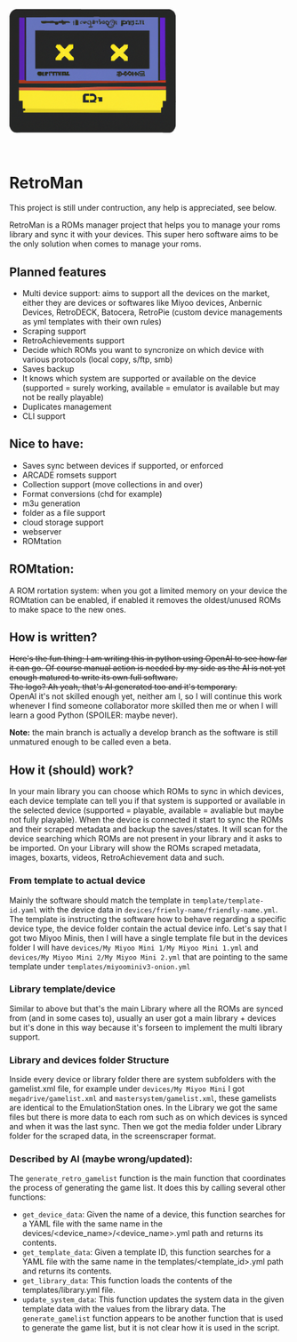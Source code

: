 <p float="center">
    <img src="res/RetroMan_AI_logo.png" alt="RetroMan logo" width="300"/>
</p></br>

# RetroMan
This project is still under contruction, any help is appreciated, see below.

RetroMan is a ROMs manager project that helps you to manage your roms library and sync it with your devices.
This super hero software aims to be the only solution when comes to manage your roms.

## Planned features
- Multi device support: aims to support all the devices on the market, either they are devices or softwares like Miyoo devices, Anbernic Devices, RetroDECK, Batocera, RetroPie (custom device managements as yml templates with their own rules)
- Scraping support
- RetroAchievements support
- Decide which ROMs you want to syncronize on which device with various protocols (local copy, s/ftp, smb)
- Saves backup
- It knows which system are supported or available on the device (supported = surely working, available = emulator is available but may not be really playable)
- Duplicates management
- CLI support

## Nice to have:
- Saves sync between devices if supported, or enforced
- ARCADE romsets support
- Collection support (move collections in and over)
- Format conversions (chd for example)
- m3u generation
- folder as a file support
- cloud storage support
- webserver
- ROMtation

## ROMtation:
A ROM rortation system: when you got a limited memory on your device the ROMtation can be enabled, if enabled it removes the oldest/unused ROMs to make space to the new ones.

## How is written?
~~Here's the fun thing: I am writing this in python using OpenAI to see how far it can go.
Of course manual action is needed by my side as the AI is not yet enough matured to write its own full software.
</br>The logo? Ah yeah, that's AI generated too and it's temporary.~~
</br>OpenAI it's not skilled enough yet, neither am I, so I will continue this work whenever I find someone collaborator more skilled then me or when I will learn a good Python (SPOILER: maybe never).

**Note:** the main branch is actually a develop branch as the software is still unmatured enough to be called even a beta.

## How it (should) work?
In your main library you can choose which ROMs to sync in which devices, each device template can tell you if that system is supported or available in the selected device (supported = playable, available = avaliable but maybe not fully playable).
When the device is connected it start to sync the ROMs and their scraped metadata and backup the saves/states.
It will scan for the device searching which ROMs are not present in your library and it asks to be imported.
On your Library will show the ROMs scraped metadata, images, boxarts, videos, RetroAchievement data and such.

### From template to actual device
Mainly the software should match the template in `template/template-id.yaml` with the device data in `devices/frienly-name/friendly-name.yml`.
The template is instructing the software how to behave regarding a specific device type, the device folder contain the actual device info.
Let's say that I got two Miyoo Minis, then I will have a single template file but in the devices folder I will have `devices/My Miyoo Mini 1/My Miyoo Mini 1.yml` and `devices/My Miyoo Mini 2/My Miyoo Mini 2.yml` that are pointing to the same template under `templates/miyoominiv3-onion.yml`

### Library template/device
Similar to above but that's the main Library where all the ROMs are synced from (and in some cases to), usually an user got a main library + devices but it's done in this way because it's forseen to implement the multi library support.

### Library and devices folder Structure
Inside every device or library folder there are system subfolders with the gamelist.xml file, for example under `devices/My Miyoo Mini` I got `megadrive/gamelist.xml` and `mastersystem/gamelist.xml`, these gamelists are identical to the EmulationStation ones.
In the Library we got the same files but there is more data to each rom such as on which devices is synced and when it was the last sync.
Then we got the media folder under Library folder for the scraped data, in the screenscraper format.

### Described by AI (maybe wrong/updated):
The `generate_retro_gamelist` function is the main function that coordinates the process of generating the game list. It does this by calling several other functions:
- `get_device_data`: Given the name of a device, this function searches for a YAML file with the same name in the devices/<device_name>/<device_name>.yml path and returns its contents.
- `get_template_data`: Given a template ID, this function searches for a YAML file with the same name in the templates/<template_id>.yml path and returns its contents.
- `get_library_data`: This function loads the contents of the templates/library.yml file.
- `update_system_data`: This function updates the system data in the given template data with the values from the library data.
The `generate_gamelist` function appears to be another function that is used to generate the game list, but it is not clear how it is used in the script.